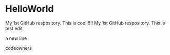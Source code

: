 # HelloWorld
My 1st GitHub respository. This is cool!!!!!
My 1st GitHub respository.
This is test edit

a new line

codeowners
